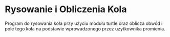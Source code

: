 # Rysowanie i Obliczenia Kola
Program do rysowania koła przy użyciu modułu turtle oraz oblicza obwód i pole tego koła na podstawie wprowadzonego przez użytkownika promienia.
